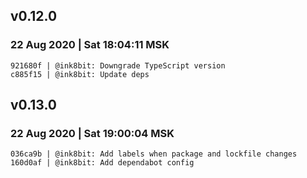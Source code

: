 
## v0.12.0
### 22 Aug 2020 | Sat 18:04:11 MSK
```
921680f | @ink8bit: Downgrade TypeScript version
c885f15 | @ink8bit: Update deps
```
## v0.13.0
### 22 Aug 2020 | Sat 19:00:04 MSK
```
036ca9b | @ink8bit: Add labels when package and lockfile changes
160d0af | @ink8bit: Add dependabot config
```